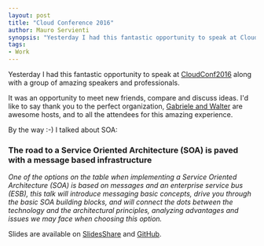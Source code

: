 ```yaml
---
layout: post
title: "Cloud Conference 2016"
author: Mauro Servienti
synopsis: "Yesterday I had this fantastic opportunity to speak at CloudConf2016 along with a group of amazing speakers and professionals. It was an opportunity to meet new friends, compare and discuss ideas."
tags:
- Work
---
```


Yesterday I had this fantastic opportunity to speak at [CloudConf2016](http://2016.cloudconf.it/) along with a group of amazing speakers and professionals.

It was an opportunity to meet new friends, compare and discuss ideas. I'd like to say thank you to the perfect organization, [Gabriele and Walter](http://www.corley.it/) are awesome hosts, and to all the attendees for this amazing experience.

By the way :-) I talked about SOA:

### The road to a Service Oriented Architecture (SOA) is paved with a message based infrastructure

*One of the options on the table when implementing a Service Oriented Architecture (SOA) is based on messages and an enterprise service bus (ESB), this talk will introduce messaging basic concepts, drive you through the basic SOA building blocks, and will connect the dots between the technology and the architectural principles, analyzing advantages and issues we may face when choosing this option.*

Slides are available on [SlidesShare](http://www.slideshare.net/mauroservienti/the-road-to-a-service-oriented-architecture-soa) and [GitHub](https://github.com/mauroservienti/Conferences/blob/2016/CloudConf2016/soa.pptx).
